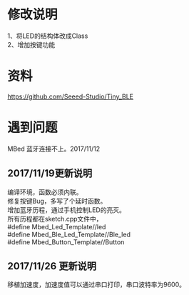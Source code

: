 # 修改说明  
1、将LED的结构体改成Class  
2、增加按键功能  
# 资料    
https://github.com/Seeed-Studio/Tiny_BLE  
# 遇到问题  
MBed 蓝牙连接不上。2017/11/12  
## 2017/11/19更新说明  
编译环境，函数必须内联。  
修复按键Bug，多写了个延时函数。  
增加蓝牙历程，通过手机控制LED的亮灭。  
所有历程都在sketch.cpp文件中，  
#define Mbed_Led_Template//led  
#define Mbed_Ble_Led_Template//Ble_led  
#define Mbed_Button_Template//Button  

## 2017/11/26 更新说明  
移植加速度，加速度值可以通过串口打印，串口波特率为9600。